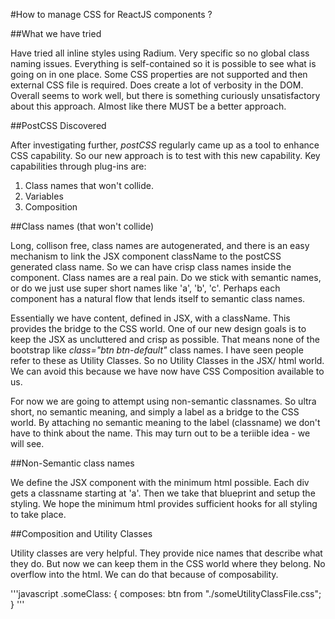 #How to manage CSS for ReactJS components ?

##What we have tried

Have tried all inline styles using Radium. Very specific so no global class naming issues. Everything is self-contained so it is possible to see what is going on in one place. Some CSS properties are not supported and then external CSS file is required. Does create a lot of verbosity in the DOM. Overall seems to work well, but there is something curiously unsatisfactory about this approach. Almost like there MUST be a better approach.

##PostCSS Discovered

After investigating further, *postCSS* regularly came up as a tool to enhance CSS capability. So our new approach is to test with this new capability. Key capabilities through plug-ins are:

1. Class names that won't collide.
2. Variables
3. Composition

##Class names (that won't collide)

Long, collison free, class names are autogenerated, and there is an easy mechanism to link the JSX component className to the postCSS generated class name. So we can have crisp class names inside the component. Class names are a real pain. Do we stick with semantic names, or do we just use super short names like 'a', 'b', 'c'. Perhaps each component has a natural flow that lends itself to semantic class names.

Essentially we have content, defined in JSX, with a className. This provides the bridge to the CSS world. One of our new design goals is to keep the JSX as uncluttered and crisp as possible. That means none of the bootstrap like *class="btn btn-default"* class names. I have seen people refer to these as Utility Classes. So no Utility Classes in the JSX/ html world. We can avoid this because we have now have CSS Composition available to us.

For now we are going to attempt using non-semantic classnames. So ultra short, no semantic meaning, and simply a label as a bridge to the CSS world. By attaching no semantic meaning to the label (classname) we don't have to think about the name. This may turn out to be a teriible idea -  we will see.

##Non-Semantic class names

We define the JSX component with the minimum html possible. Each div gets a classname starting at 'a'. Then we take that blueprint and setup the styling. We hope the minimum html provides sufficient hooks for all styling to take place.

##Composition and Utility Classes

Utility classes are very helpful. They provide nice names that describe what they do. But now we can keep them in the CSS world where they belong. No overflow into the html. We can do that because of composability.

'''javascript
.someClass: {
    composes: btn from "./someUtilityClassFile.css";
}
'''
